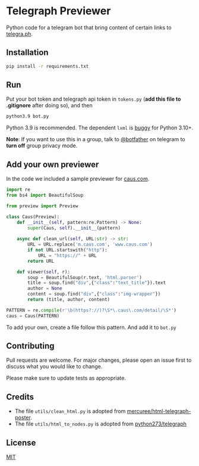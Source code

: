 # Telegraph Previewer

Python code for a telegram bot that bring content of certain links to [telegra.ph](https://telegra.ph).

## Installation


```bash
pip install -r requirements.txt
```

## Run

Put your bot token and telegraph api token in `tokens.py` (**add this file to .gitignore** after doing so), and then

```bash
python3.9 bot.py
```

Python 3.9 is recommended. The dependent `lxml` is [buggy](https://bugs.launchpad.net/lxml/+bug/1949271) for Python 3.10+.

**Note**: If you want to use this in a group, talk to [@botfather](https://t.me/botfather) on telegram to **turn off** group privacy mode.

## Add your own previewer

In the code we included a sample previewer for [caus.com](https://caus.com).

```python
import re
from bs4 import BeautifulSoup

from preview import Preview

class Caus(Preview):
    def __init__(self, pattern:re.Pattern) -> None:
        super(Caus, self).__init__(pattern)
    
    async def clean_url(self, URL:str) -> str:
        URL = URL.replace('m.caus.com', 'www.caus.com')
        if not URL.startswith("http"):
            URL = "https://" + URL
        return URL

    def viewer(self, r):
        soup = BeautifulSoup(r.text, 'html.parser')
        title = soup.find("div",{"class":"text_title"}).text
        author = None
        content = soup.find("div",{"class":"img-wrapper"})
        return (title, author, content)

PATTERN = re.compile(r'\b(https?://)?\S*\.caus\.com/detail/\S*')
caus = Caus(PATTERN)
```

To add your own, create a file follow this pattern. And add it to `bot.py`

## Contributing

Pull requests are welcome. For major changes, please open an issue first
to discuss what you would like to change.

Please make sure to update tests as appropriate.

## Credits

- The file `utils/clean_html.py` is adopted from [mercuree/html-telegraph-poster](https://github.com/mercuree/html-telegraph-poster/blob/master/html_telegraph_poster/converter.py).
- The file `utils/html_to_nodes.py` is adopted from [python273/telegraph](https://github.com/python273/telegraph/blob/master/telegraph/utils.py)
## License

[MIT](https://choosealicense.com/licenses/mit/)
